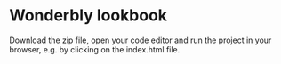 # Wonderbly lookbook

Download the zip file, open your code editor and run the project in your browser, e.g. by clicking on the index.html file.
